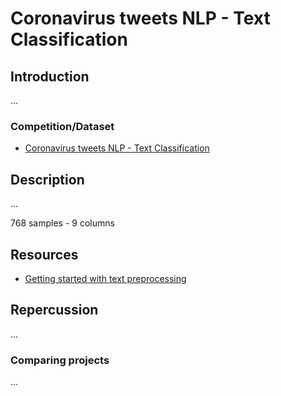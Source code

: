 # Coronavirus tweets NLP - Text Classification
## Introduction
...
### Competition/Dataset
- [Coronavirus tweets NLP - Text Classification](https://www.kaggle.com/datatattle/covid-19-nlp-text-classification)

## Description
... 
  
768 samples - 9 columns
## Resources
- [Getting started with text preprocessing](https://www.kaggle.com/sudalairajkumar/getting-started-with-text-preprocessing)
## Repercussion
...
### Comparing projects
...
